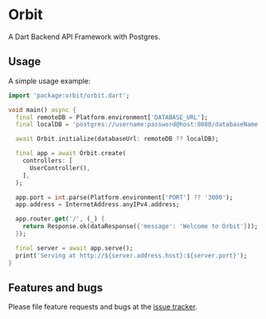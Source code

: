 # Orbit

A Dart Backend API Framework with Postgres.

## Usage

A simple usage example:

```dart
import 'package:orbit/orbit.dart';

void main() async {
  final remoteDB = Platform.environment['DATABASE_URL'];
  final localDB = 'postgres://username:password@host:8080/databaseName';

  await Orbit.initialize(databaseUrl: remoteDB ?? localDB);

  final app = await Orbit.create(
    controllers: [
      UserController(),
    ],
  );

  app.port = int.parse(Platform.environment['PORT'] ?? '3000');
  app.address = InternetAddress.anyIPv4.address;

  app.router.get('/', (_) {
    return Response.ok(dataResponse({'message': 'Welcome to Orbit'}));
  });

  final server = await app.serve();
  print('Serving at http://${server.address.host}:${server.port}');
}

```

## Features and bugs

Please file feature requests and bugs at the [issue tracker][tracker].

[tracker]: http://example.com/issues/replaceme
